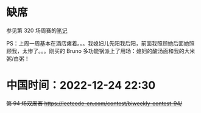
# 缺席

参见第 320 场周赛的[笔记](../../../weekly/weekly2022/320-absent-18-tj/README.md)

PS：上周一周基本在酒店瘫着。。。我媳妇儿先阳我后阳，前面我照顾她后面她照顾我，太惨了。。。刚买的 Bruno 多功能锅派上了用场：媳妇的酸汤面和我的大米粥/白粥！

# 中国时间：2022-12-24 22:30

~~第 94 场双周赛 https://leetcode-cn.com/contest/biweekly-contest-94/~~
